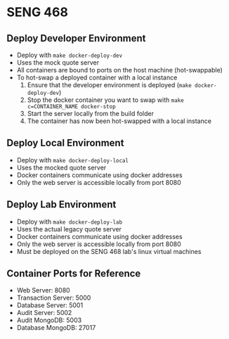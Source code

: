 # SENG 468

## Deploy Developer Environment

-   Deploy with `make docker-deploy-dev`
-   Uses the mock quote server
-   All containers are bound to ports on the host machine (hot-swappable)
-   To hot-swap a deployed container with a local instance
    1. Ensure that the developer environment is deployed (`make docker-deploy-dev`)
    2. Stop the docker container you want to swap with `make c=CONTAINER_NAME docker-stop`
    3. Start the server locally from the build folder
    4. The container has now been hot-swapped with a local instance

## Deploy Local Environment

-   Deploy with `make docker-deploy-local`
-   Uses the mocked quote server
-   Docker containers communicate using docker addresses
-   Only the web server is accessible locally from port 8080

## Deploy Lab Environment

-   Deploy with `make docker-deploy-lab`
-   Uses the actual legacy quote server
-   Docker containers communicate using docker addresses
-   Only the web server is accessible locally from port 8080
-   Must be deployed on the SENG 468 lab's linux virtual machines

## Container Ports for Reference

-   Web Server: 8080
-   Transaction Server: 5000
-   Database Server: 5001
-   Audit Server: 5002
-   Audit MongoDB: 5003
-   Database MongoDB: 27017
